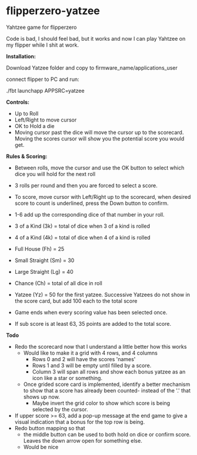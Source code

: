 # flipperzero-yatzee
Yahtzee game for flipperzero

Code is bad, I should feel bad, but it works and now I can play Yahtzee on my flipper while I shit at work.

<b>Installation: </b>

Download Yatzee folder and copy to firmware_name/applications_user

connect flipper to PC and run:

./fbt launchapp APPSRC=yatzee


<b>Controls: </b>

- Up to Roll
- Left/Right to move cursor
- OK to Hold a die
- Moving cursor past the dice will move the cursor up to the scorecard. Moving the scores cursor will show you the potential score you would get.


<b>Rules & Scoring:</b>

- Between rolls, move the cursor and use the OK button to select which dice you will hold for the next roll
- 3 rolls per round and then you are forced to select a score. 
- To score, move cursor with Left/Right up to the scorecard, when desired score to count is underlined, press the Down button to confirm.

- 1-6 add up the corresponding dice of that number in your roll.
- 3 of a Kind (3k) = total of dice when 3 of a kind is rolled
- 4 of a Kind (4k) = total of dice when 4 of a kind is rolled
- Full House (Fh) = 25
- Small Straight (Sm) = 30
- Large Straight (Lg) = 40
- Chance (Ch) = total of all dice in roll
- Yatzee (Yz) = 50 for the first yatzee. Successive Yatzees do not show in the score card, but add 100 each to the total score
- Game ends when every scoring value has been selected once.
- If sub score is at least 63, 35 points are added to the total score.

<b>Todo</b>
- Redo the scorecard now that I understand a little better how this works
  - Would like to make it a grid with 4 rows, and 4 columns
    - Rows 0 and 2 will have the scores 'names'
    - Rows 1 and 3 will be empty until filled by a score.
    - Column 3 will span all rows and show each bonus yatzee as an icon like a star or something.
  - Once grided score card is implemented, identify a better mechanism to show that a score has already been counted- instead of the '.' that shows up now.
    - Maybe invert the grid color to show which score is being selected by the cursor.
- If upper score >= 63, add a pop-up message at the end game to give a visual indication that a bonus for the top row is being.
- Redo button mapping so that 
  - the middle button can be used to both hold on dice or confirm score. Leaves the down arrow open for something else.
  - Would be nice 
